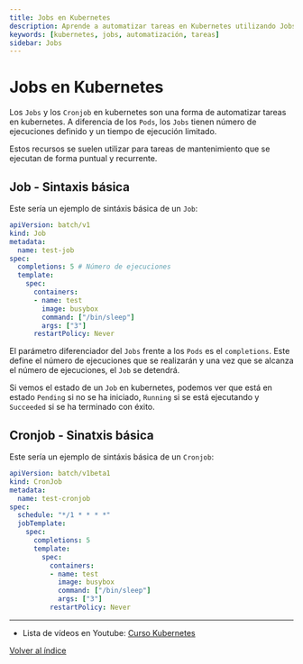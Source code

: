 ```yaml
---
title: Jobs en Kubernetes
description: Aprende a automatizar tareas en Kubernetes utilizando Jobs, incluyendo ejemplos de sintaxis y configuración.
keywords: [kubernetes, jobs, automatización, tareas]
sidebar: Jobs
---
```


# Jobs en Kubernetes

Los `Jobs` y los `Cronjob` en kubernetes son una forma de automatizar tareas en kubernetes. A diferencia de los `Pods`, los `Jobs` tienen número de ejecuciones definido y un tiempo de ejecución limitado.

Estos recursos se suelen utilizar para tareas de mantenimiento que se ejecutan de forma puntual y recurrente.


## Job - Sintaxis básica
Este sería un ejemplo de sintáxis básica de un `Job`:
```yaml
apiVersion: batch/v1
kind: Job
metadata:
  name: test-job 
spec:
  completions: 5 # Número de ejecuciones
  template:
    spec:
      containers:
      - name: test 
        image: busybox
        command: ["/bin/sleep"]
        args: ["3"]
      restartPolicy: Never
```

El parámetro diferenciador del `Jobs` frente a los `Pods` es el `completions`. Este define el número de ejecuciones que se realizarán y una vez que se alcanza el número de ejecuciones, el `Job` se detendrá.

Si vemos el estado de un `Job` en kubernetes, podemos ver que está en estado `Pending` si no se ha iniciado, `Running` si se está ejecutando y `Succeeded` si se ha terminado con éxito.


## Cronjob - Sinatxis básica
Este sería un ejemplo de sintáxis básica de un `Cronjob`:
```yaml
apiVersion: batch/v1beta1
kind: CronJob
metadata:
  name: test-cronjob
spec:
  schedule: "*/1 * * * *"
  jobTemplate:
    spec:
      completions: 5
      template:
        spec:
          containers:
          - name: test
            image: busybox
            command: ["/bin/sleep"]
            args: ["3"]
          restartPolicy: Never
```


---
* Lista de vídeos en Youtube: [Curso Kubernetes](https://www.youtube.com/playlist?list=PLQhxXeq1oc2k9MFcKxqXy5GV4yy7wqSma)

[Volver al índice](README.md#índice)